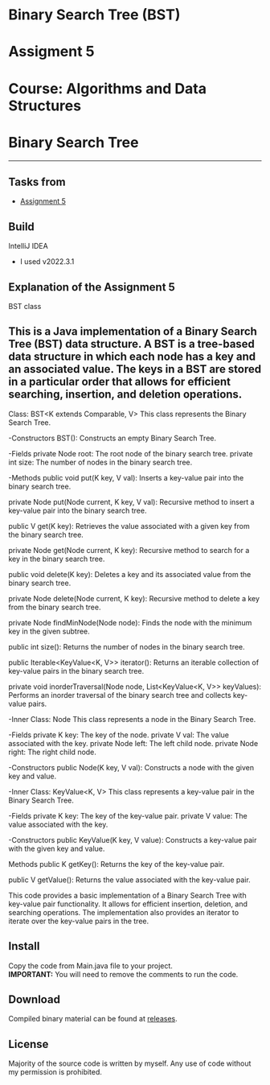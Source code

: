 # Binary Search Tree (BST)
# Assigment 5
# Course: Algorithms and Data Structures
# Binary Search Tree
---

## Tasks from
- [Assignment 5](https://moodle.astanait.edu.kz/mod/assign/view.php?id=82642)

## Build
IntelliJ IDEA
- I used v2022.3.1
## Explanation of the Assignment 5
BST class

This is a Java implementation of a Binary Search Tree (BST) data structure. A BST is a tree-based data structure in which each node has a key and an associated value. The keys in a BST are stored in a particular order that allows for efficient searching, insertion, and deletion operations.
---
Class: BST<K extends Comparable<K>, V>
This class represents the Binary Search Tree.

-Constructors
BST(): Constructs an empty Binary Search Tree.

-Fields
private Node root: The root node of the binary search tree.
private int size: The number of nodes in the binary search tree.

-Methods
public void put(K key, V val): Inserts a key-value pair into the binary search tree.
  
private Node put(Node current, K key, V val): Recursive method to insert a key-value pair into the binary search tree.
  
public V get(K key): Retrieves the value associated with a given key from the binary search tree.
  
private Node get(Node current, K key): Recursive method to search for a key in the binary search tree.
  
public void delete(K key): Deletes a key and its associated value from the binary search tree.
  
private Node delete(Node current, K key): Recursive method to delete a key from the binary search tree.
  
private Node findMinNode(Node node): Finds the node with the minimum key in the given subtree.
  
public int size(): Returns the number of nodes in the binary search tree.
  
public Iterable<KeyValue<K, V>> iterator(): Returns an iterable collection of key-value pairs in the binary search tree.
  
private void inorderTraversal(Node node, List<KeyValue<K, V>> keyValues): Performs an inorder traversal of the binary search tree and collects key-value pairs.
  
-Inner Class: Node
This class represents a node in the Binary Search Tree.

-Fields
private K key: The key of the node.
private V val: The value associated with the key.
private Node left: The left child node.
private Node right: The right child node.
  
-Constructors
public Node(K key, V val): Constructs a node with the given key and value.
  
-Inner Class: KeyValue<K, V>
This class represents a key-value pair in the Binary Search Tree.

-Fields
private K key: The key of the key-value pair.
private V value: The value associated with the key.
  
-Constructors
public KeyValue(K key, V value): Constructs a key-value pair with the given key and value.
  
Methods
public K getKey(): Returns the key of the key-value pair.
  
public V getValue(): Returns the value associated with the key-value pair.

This code provides a basic implementation of a Binary Search Tree with key-value pair functionality. It allows for efficient insertion, deletion, and searching operations. The implementation also provides an iterator to iterate over the key-value pairs in the tree.

## Install
 Copy the code from Main.java file to your project.  
 **IMPORTANT:** You will need to remove the comments to run the code.

## Download
Compiled binary material can be found at [releases](https://github.com/alisheriq/assignment4/tree/master/src).

## License
Majority of the source code is written by myself.
Any use of code without my permission is prohibited.
